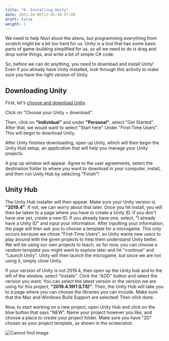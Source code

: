 ```yaml
---
title: "0. Installing Unity"
date: 2021-10-06T11:45:38-07:00
draft: false
weight: 1
---
```


We need to help Nuvi shoot the aliens, but programming everything from scratch might be a bit too hard for us. Unity is a tool that has some basic parts of game-building simplified for us, so all we need to do is drag and drop some things, and write a bit of simple C# code.

So, before we can do anything, you need to download and install Unity!
Even if you already have Unity installed, look through this activity to make sure you have the right version of Unity.

## Downloading Unity

First, let's [choose and download Unity](https://unity3d.com/get-unity/download?_ga=2.142217974.513534012.1631151100-1023620192.1630193772).

Click on "Choose your Unity + download".

Then, click on **"Individual"** and under **"Personal"**, select "Get Started". After that, we would want to select "Start here" Under "First-Time Users". This will begin to download Unity.

After Unity finishes downloading, open up Unity, which will then begin the Unity Hub setup, an application that will help you manage your Unity projects.

A pop up window will appear. Agree to the user agreements, select the destination folder to where you want to download in your computer, install, and then run Unity Hub by selecting "Finish"!

## Unity Hub

The Unity Hub installer will then appear. Make sure your Unity version is **"2019.4"**. If not, we can worry about that later.
Once you hit install, you will then be taken to a page where you have to create a Unity ID. If you don't have one yet, create a new ID. If you already have one, select, "I already have a Unity ID" and input your information. After inputting your information, the page will then ask you to choose a template for a microgame. This only occurs because we chose "First-Time Users", so Unity wants new users to play around with the given projects to help them understand Unity better. We will be using our own projects to teach, so for now, you can choose a random template you might want to explore later and hit "continue" and "Launch Unity". Unity will then launch the microgame, but since we are not using it, simply close Unity.

If your version of Unity is not 2019.4, then open up the Unity hub and to the left of the window, select "Installs". Click the "ADD" button and select the version you want. You can select the latest version or the version we are using for this project, **"2019.4.19f1 (LTS)"**. Then, the Unity Hub will take you to a page where you can choose the libraries you can include. Make sure that the Mac and Windows Build Support are selected! Then click done.

Now, to start working on a new project, open Unity Hub and click on the blue button that says "NEW". Name your project however you like, and choose a place to create your project folder. Make sure you have "2D" chosen as your project template, as shown in the screenshot.

![Cannot find image](../img/0_new_project_edited.png)

